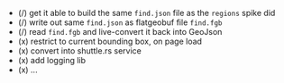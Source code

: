 - (/) get it able to build the same `find.json` file as the `regions` spike did
- (/) write out same `find.json` as flatgeobuf file `find.fgb`
- (/) read `find.fgb` and live-convert it back into GeoJson
- (x) restrict to current bounding box, on page load
- (x) convert into shuttle.rs service
- (x) add logging lib
- (x) ...
